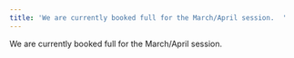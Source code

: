 ```yaml
---
title: 'We are currently booked full for the March/April session.  '
---
```

We are currently booked full for the March/April session.
